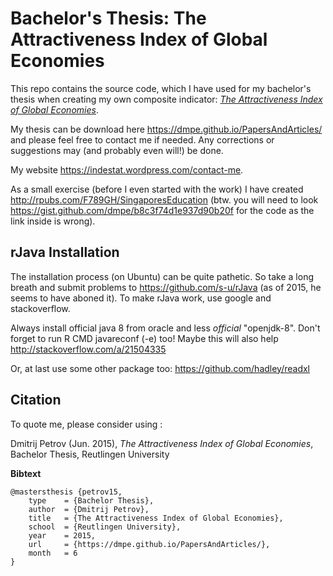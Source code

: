 Bachelor's Thesis: The Attractiveness Index of Global Economies
========

This repo contains the source code, which I have used for my bachelor's thesis when creating my own composite indicator: [*The Attractiveness Index of Global Economies*](https://dmpe.github.io/PapersAndArticles/). 

My thesis can be download here <https://dmpe.github.io/PapersAndArticles/> and please feel free to contact me if needed. Any corrections or suggestions may (and probably even will!) be done.

My website <https://indestat.wordpress.com/contact-me>.

As a small exercise (before I even started with the work) I have created <http://rpubs.com/F789GH/SingaporesEducation> (btw. you will need to look <https://gist.github.com/dmpe/b8c3f74d1e937d90b20f> for the code as the link inside is wrong).

## rJava Installation

The installation process (on Ubuntu) can be quite pathetic. So take a long breath and submit problems to <https://github.com/s-u/rJava> (as of 2015, he seems to have aboned it). To make rJava work, use google and stackoverflow. 

Always install official java 8 from oracle and less *official* "openjdk-8". Don't forget to run R CMD javareconf (-e) too! Maybe this will also help <http://stackoverflow.com/a/21504335>

Or, at last use some other package too: <https://github.com/hadley/readxl>

## Citation

To quote me, please consider using :

Dmitrij Petrov (Jun. 2015), *The Attractiveness Index of Global Economies*, Bachelor Thesis, Reutlingen University

**Bibtext**
```
@mastersthesis {petrov15,
    type    = {Bachelor Thesis},
    author  = {Dmitrij Petrov},
    title   = {The Attractiveness Index of Global Economies},
    school  = {Reutlingen University},
    year    = 2015,
    url     = {https://dmpe.github.io/PapersAndArticles/},
    month   = 6
}
```

